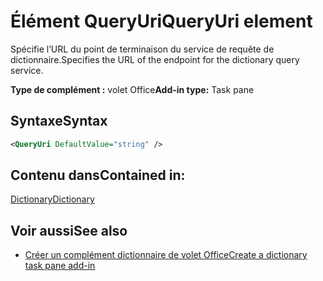 # <a name="queryuri-element"></a><span data-ttu-id="ebeeb-101">Élément QueryUri</span><span class="sxs-lookup"><span data-stu-id="ebeeb-101">QueryUri element</span></span>

<span data-ttu-id="ebeeb-102">Spécifie l’URL du point de terminaison du service de requête de dictionnaire.</span><span class="sxs-lookup"><span data-stu-id="ebeeb-102">Specifies the URL of the endpoint for the dictionary query service.</span></span>

<span data-ttu-id="ebeeb-103">**Type de complément :** volet Office</span><span class="sxs-lookup"><span data-stu-id="ebeeb-103">**Add-in type:** Task pane</span></span>

## <a name="syntax"></a><span data-ttu-id="ebeeb-104">Syntaxe</span><span class="sxs-lookup"><span data-stu-id="ebeeb-104">Syntax</span></span>

```XML
<QueryUri DefaultValue="string" />
```

## <a name="contained-in"></a><span data-ttu-id="ebeeb-105">Contenu dans</span><span class="sxs-lookup"><span data-stu-id="ebeeb-105">Contained in:</span></span>

[<span data-ttu-id="ebeeb-106">Dictionary</span><span class="sxs-lookup"><span data-stu-id="ebeeb-106">Dictionary</span></span>](dictionary.md)

## <a name="see-also"></a><span data-ttu-id="ebeeb-107">Voir aussi</span><span class="sxs-lookup"><span data-stu-id="ebeeb-107">See also</span></span>

- [<span data-ttu-id="ebeeb-108">Créer un complément dictionnaire de volet Office</span><span class="sxs-lookup"><span data-stu-id="ebeeb-108">Create a dictionary task pane add-in</span></span>](https://docs.microsoft.com/office/dev/add-ins/word/dictionary-task-pane-add-ins)
    
